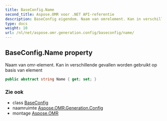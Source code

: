 ```yaml
---
title: BaseConfig.Name
second_title: Aspose.OMR voor .NET API-referentie
description: BaseConfig eigendom. Naam van omrelement. Kan in verschillende gevallen worden gebruikt op basis van element
type: docs
weight: 10
url: /nl/net/aspose.omr.generation.config/baseconfig/name/
---
```

## BaseConfig.Name property

Naam van omr-element. Kan in verschillende gevallen worden gebruikt op basis van element

```csharp
public abstract string Name { get; set; }
```

### Zie ook

* class [BaseConfig](../)
* naamruimte [Aspose.OMR.Generation.Config](../../baseconfig/)
* montage [Aspose.OMR](../../../)



